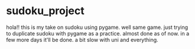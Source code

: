 # sudoku_project

hola!!
this is my take on sudoku using pygame. well same game. just trying to duplicate sudoku with pygame as a practice.
almost done as of now. in a few more days it'll be done. a bit slow with uni and everything.
